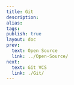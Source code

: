 ```yaml
---
title: Git
description: 
alias: 
tags: 
publish: true
layout: doc
prev:
  text: Open Source
  link: ../Open-Source/
next:
  text: Git VCS
  link: ./Git/
---
```


